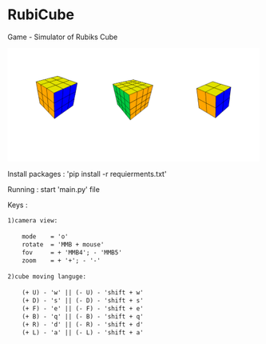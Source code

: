 # RubiCube
Game - Simulator of Rubiks Cube

![Cubes](cubes_example.png)

Install packages :
        'pip install -r requierments.txt'

Running :
        start 'main.py' file

Keys :

    1)camera view:
    
        mode    = 'o'
        rotate  = 'MMB + mouse'
        fov     = + 'MMB4'; - 'MMB5'
        zoom    = + '+'; - '-'
        
    2)cube moving languge:
    
        (+ U) - 'w' || (- U) - 'shift + w'
        (+ D) - 's' || (- D) - 'shift + s'
        (+ F) - 'e' || (- F) - 'shift + e'
        (+ B) - 'q' || (- B) - 'shift + q'
        (+ R) - 'd' || (- R) - 'shift + d'
        (+ L) - 'a' || (- L) - 'shift + a'